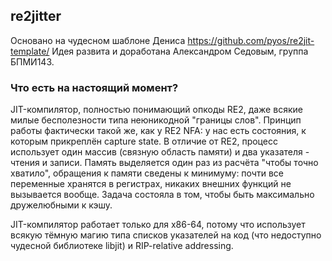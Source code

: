 ## re2jitter

Основано на чудесном шаблоне Дениса https://github.com/pyos/re2jit-template/
Идея развита и доработана Александром Седовым, группа БПМИ143.

### Что есть на настоящий момент?

JIT-компилятор, полностью понимающий опкоды RE2, даже всякие милые бесполезности типа неюникодной "границы слов".
Принцип работы фактически такой же, как у RE2 NFA: у нас есть состояния, к которым прикреплён capture state.
В отличие от RE2, процесс использует один массив (связную область памяти) и два указателя - чтения и записи.
Память выделяется один раз из расчёта "чтобы точно хватило", обращения к памяти сведены к минимуму: почти все переменные
хранятся в регистрах, никаких внешних функций не вызывается вообще. Задача состояла в том, чтобы быть максимально
дружелюбными к кэшу.

JIT-компилятор работает только для x86-64, потому что использует всякую тёмную магию типа списков
указателей на код (что недоступно чудесной библиотеке libjit) и RIP-relative addressing.

